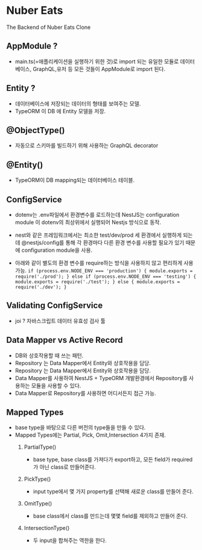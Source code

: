 # Nuber Eats

The Backend of Nuber Eats Clone

## AppModule ? 
- main.ts(=애플리케이션을 실행하기 위한 것)로 import 되는 유일한 모듈로 데이터베이스, GraphQL,유저 등 모든 것들이 AppModule로 import 된다.

## Entity ? 
- 데이터베이스에 저장되는 데이터의 형태를 보여주는 모델.
- TypeORM 이 DB 에 Entity 모델을 저장.
## @ObjectType() 
- 자동으로 스키마를 빌드하기 위해 사용하는 GraphQL decorator

## @Entity() 
- TypeORM이 DB mapping되는 데이터베이스 테이블.

## ConfigService 
- dotenv는 .env파일에서 환경변수를 로드하는데 NestJS는 configuration module 이 dotenv의 최상위에서 실행되어 Nestjs 방식으로 동작.

- nest와 같은 프레임워크에서는 최소한 test/dev/prod 세 환경에서 실행하게 되는데 @nestjs/config를 통해 각 환경마다 다른 환경 변수를 사용할 필요가 있기 때문에 configuration module을 사용.

- 아래와 같이 별도의 환경 변수를 require하는 방식을 사용하지 않고 편리하게 사용 가능. 
`
if (process.env.NODE_ENV === 'production') {
    module.exports = require('./prod');
} else if (process.env.NODE_ENV === 'testing') {
    module.exports = require('./test');
} else {
    module.exports = require('./dev');
}
`

##  Validating ConfigService
- joi ? 자바스크립트 데이터 유효성 검사 툴

##  Data Mapper vs Active Record
- DB와 상호작용할 때 쓰는 패턴.
- Repository 는 Data Mapper에서 Entity와 상호작용을 담당.
- Repository 는 Data Mapper에서 Entity와 상호작용을 담당.
- Data Mapper를 사용하여 NestJS + TypeORM 개발환경에서  Repository를 사용하는 모듈을 사용할 수 있다. 
- Data Mapper로 Repository를 사용하면 어디서든지 접근 가능.

##  Mapped Types
- base type을 바탕으로 다른 버전의 type들을 만들 수 있다.
- Mapped Types에는 Partial, Pick, Omit,Intersection 4가지 존재.
  1.  PartialType()
      - base type, base class를 가져다가 export하고, 모든 field가 required가 아닌 class로 만들어준다.

  2.  PickType()
      - input type에서 몇 가지 property를 선택해 새로운 class를 만들어 준다.
      
  3.  OmitType()
      - base class에서 class를 만드는데 몇몇 field를 제외하고 만들어 준다.
  4.  IntersectionType()
      - 두 input을 합쳐주는 역한을 한다.

